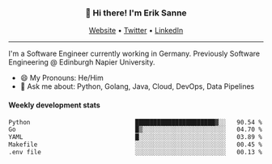 <h3 align="center">👋 Hi there! I'm Erik Sanne</h3>
<p align="center">
  <a href="https://eriksanne.com">Website</a> •
  <a href="https://twitter.com/ErikKonradSanne">Twitter</a> •
  <a href="https://www.linkedin.com/in/eriksanne/">LinkedIn</a>
</p>

---
I'm a Software Engineer currently working in Germany. Previously Software Engineering @ Edinburgh Napier University.

- 😄 My Pronouns: He/Him
- 💬 Ask me about: Python, Golang, Java, Cloud, DevOps, Data Pipelines

<h4>Weekly development stats</h4>
<!--START_SECTION:waka-->

```txt
Python                             ██████████████████████▓░░   90.54 %
Go                                 █▒░░░░░░░░░░░░░░░░░░░░░░░   04.70 %
YAML                               █░░░░░░░░░░░░░░░░░░░░░░░░   03.89 %
Makefile                           ░░░░░░░░░░░░░░░░░░░░░░░░░   00.45 %
.env file                          ░░░░░░░░░░░░░░░░░░░░░░░░░   00.13 %
```

<!--END_SECTION:waka-->
